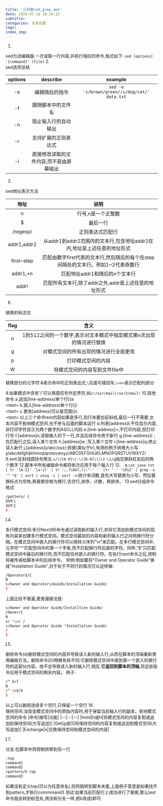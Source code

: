 ```yaml
---
title: '三剑客sed_grep_awk'
date: 2019-07-18 18:16:15
subtitle:
categories: 文本处理
tags:
index_img:
---
```


1.  
sed为流编辑器,一次读取一行内容,并执行相应的命令,格式如下:
`sed [options] '[command]' (file)`
2.  
sed选项总结

|options|describe|example|
|:-:|:-:|:-:|
|-e|编辑随后的指令|`sed -e 's/brown/green/;s/dog/cat/' data.txt`|
|-f|跟随脚本中的文件名|
|-n|阻止输入行的自动输出|
|-r|支持扩展的正则表达式|
|-i|直接修改读取的文件内容,而不是由屏幕输出|

3.
sed地址表示方法

|地址|说明|
|:-:|:-:|
|n|行号,n是一个正整数|
|$|最后一行|
|/regexp/|正则表达式匹配行|
|addr1,addr2|从addr1到addr2范围内的文本行,包含地址addr2在内,地址是上述任意的地址形式|
|first~step|匹配由数字first代表的文本行,然后随后的每个在step间隔处的文本行。例如1~2代表奇数行|
|addr1,+n|匹配地址addr1和随后的n个文本行|
|addr!|匹配所有文本行,除了addr之外,addr是上述任意的地址形式|

8.  
替换的标志位

|flag|含义|
|:-:|:-:|
|n|1到512之间的一个数字,表示对文本模式中指定模式第n次出现的情况进行替换|
|g|对模式空间的所有出现的情况进行全局更改|
|p|打印模式空间的内容|
|W|将模式空间的内容写到文件file中|

替换部分的元字符:&表示命中的正则表达式,`\`后面可接回车,`\<n>`表示匹配的部分

9.如果模式中含有'/'可以用感叹号作定界符,如`s!/usr/mail!/usr2/mail!`
10.其他命令
a.追加[line-address(单个行)]a\
		\<text\>
b.插入[line-address(单个行)]i\
		\<text\>
c.更改[address(可以是范围)]c\
		\<text\>
以上三个命令text内容如果是多行,则行末要加反斜线,最后一行不需要,文本内容不影响模式空间,也不参与后面的脚本运行
d.列表[address]l;不仅显示内容,非打印字符显示为两个数字的ASCLL代码
e.[line-address]=;不打印内容,但打印行号
f.[address]n;读取输入的下一行,并且后续命令用于新行
g.[line-address]r <filename>;在匹配行之后,读入某个文件
h.[address]w <filename>;写入某个文件
i.[line-address]q;停止读入新行
j.[address]y/abc/xyz/;转换(类似于tr),有用的例子转换大小写y/abcdefghijklmnopqrstuvwxyz/ABCDEFGHIJKLMNOPQRSTUVWXYZ/
8.sed:反斜线圆括号用法
`s/\([0-9]\)-\([0-9]\)/\2-\1/g`指交换斜杠前后的两个数字
12.脚本中所有编辑命令都将依次应用于每个输入行
12.　a.`cat jane.txt | tr '[A-Z]' '[a-z]' | tr ';.?\047,():"-' ' '|tr ' ' '\012' | grep -v '^ *$' | sort | uniq -c | sort -n`:统计单词数,首先大写替换为小写，然后替换标点为空格,再替换空格为换行,去空行,排序，计数，再排序。
13.sed分组命令格式
```bash
/pattern/ {
动作１
动作２
}
```
14.  
多行模式空间:多行Next(N)命令通过读取新的输入行,并将它添加到模式空间的现有内容来创建多行模式空间。模式空间最初的内容和新的输入行之间用换行符分隔。在模式空间中嵌入的换行符可以用转义序列"\n"来匹配。在多行模式空间中,元字符"^"匹配空间中的第一个字条,而不匹配换行符后面的字符。同样,"$"只匹配模式空间中最后的换行符,而不匹配任何嵌入的换行符。在执行next命令之后,控制将被传递给脚本中的后续命令。
举例:例如要将"Owner and Operator Guide"换成"Installation Guide",对于处于不同行的情况可以这样做:
```bash
/Operator$/{
N
s/Owner and Operator\nGuide/Installation Guide/
}
```
上面比较不普遍,更普遍做法是:
```bash
s/Owner and Operator Guide/Installtion Guide/
/Owner/{
N
s/ *\n/ /
s/Owner and Operator Guide *Installation Guide\
/
}
```
15.  
删除命令(d)删除模式空间的内容并导致读入新的输入行,从而在脚本的顶端重新使用编辑方法。删除命令(D)稍微有些不同:它删除模式空间中直到第一个嵌入的换行符的这部分内容。他不会导致读入新的输入行,相反,**它返回到脚本的顶端**,将这些指令应用于模式空间的剩余内容。
例子:
```bash
/^ $/{
N
/^ \n$/D
}
```
以上可以删除连续多个空行,只保留一个空行
16.  
保持空间:当改变模式空间中的原始内容时,用于保留当前输入行的副本。影响模式空间的命令
|命令|缩写|功能|
|:-:|:-:|:-:|
|Hold|h或H|将模式空间的内容复制或追加到保持空间(大写追加)|
|Get|g或G|将保持空间的内容复制或追加到模式空间(大写追加)|
|Exchange|x|交换保持空间和模式空间的内容|

17.  
分支:在脚本中将控制转移到另一行
```bash
:top
command1
command2
/pattern/b top
command3
```
如果没有定义top(可以为任意命名),则将跳转到脚本末尾,上面例子意思是如果找不到pattern,才执行commmand3
测试:如果当前匹配行上成功进行了替换,那么test命令就会转到标签处,用法和分支一样,把b改成t即可

